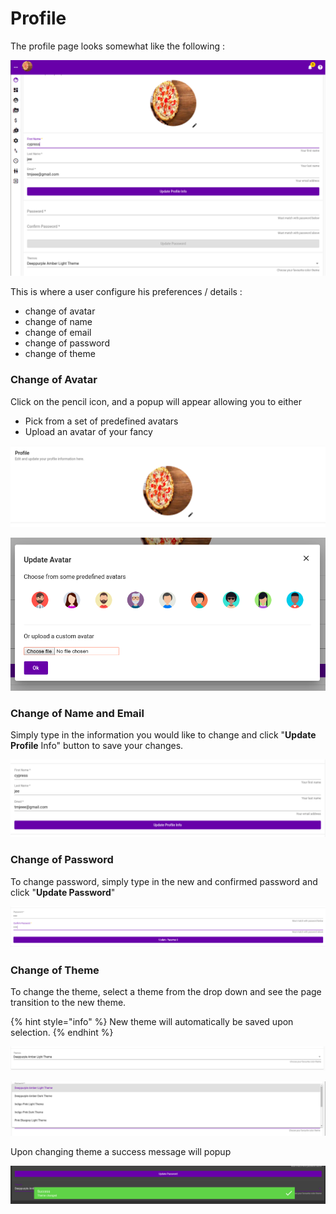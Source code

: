 # Profile

The profile page looks somewhat like the following :

![](../../.gitbook/assets/profile.png)

This is where a user configure his preferences / details :

* change of avatar
* change of name
* change of email
* change of password
* change of theme

### Change of Avatar

Click on the pencil icon, and a popup will appear allowing you to either 

* Pick from a set of predefined avatars
* Upload an avatar of your fancy

![Profile section for chaning avatar](../../.gitbook/assets/profile-avatar.png)

![Popup to choose one&apos;s avatar](../../.gitbook/assets/profile-avatar-popup.png)

### Change of Name and Email

Simply type in the information you would like to change and click "**Update Profile** Info" button to save your changes.

![Section to update user information](../../.gitbook/assets/profile-name-section.png)

### Change of Password

To change password, simply type in the new and confirmed password and click "**Update Password**"

![](../../.gitbook/assets/profile-password-section.png)

### Change of Theme

To change the theme, select a theme from the drop down and see the page transition to the new theme. 

{% hint style="info" %}
New theme will automatically be saved upon selection.
{% endhint %}

![](../../.gitbook/assets/profile-theme-section.png)

![](../../.gitbook/assets/profile-theme-selection.png)

Upon changing theme a success message will popup

![](../../.gitbook/assets/profile-change-theme.png)

